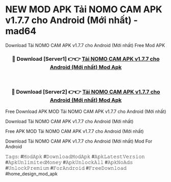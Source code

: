 # NEW MOD APK Tải NOMO CAM APK v1.7.7 cho Android (Mới nhất) - mad64
Download Tải NOMO CAM APK v1.7.7 cho Android (Mới nhất) Free Mod APK

<div align="center">
<h3>🔴 Download [Server1] 👉👉 <a href="https://apk-comot.site?title=Tải_NOMO_CAM_APK_v1.7.7_cho_Android_(Mới_nhất)">Tải NOMO CAM APK v1.7.7 cho Android (Mới nhất) Mod Apk</a></h3><br>

<h3>🔴 Download [Server2] 👉👉 <a href="https://apk-comot.site?title=Tải_NOMO_CAM_APK_v1.7.7_cho_Android_(Mới_nhất)">Tải NOMO CAM APK v1.7.7 cho Android (Mới nhất) Mod Apk</a></h3>
</div>


Free Download APK MOD Tải NOMO CAM APK v1.7.7 cho Android (Mới nhất)

Download Tải NOMO CAM APK v1.7.7 cho Android (Mới nhất) 

Free APK MOD Tải NOMO CAM APK v1.7.7 cho Android (Mới nhất) 

Download Tải NOMO CAM APK v1.7.7 cho Android (Mới nhất) Mod For Android

𝚃𝚊𝚐𝚜: #𝙼𝚘𝚍𝙰𝚙𝚔 #𝙳𝚘𝚠𝚗𝚕𝚘𝚊𝚍𝙼𝚘𝚍𝙰𝚙𝚔 #𝙰𝚙𝚔𝙻𝚊𝚝𝚎𝚜𝚝𝚅𝚎𝚛𝚜𝚒𝚘𝚗 #𝙰𝚙𝚔𝚄𝚗𝚕𝚒𝚖𝚒𝚝𝚎𝚍𝙼𝚘𝚗𝚎𝚢 #𝙰𝚙𝚔𝚄𝚗𝚕𝚘𝚌𝚔𝙰𝚕𝚕 #𝙰𝚙𝚔𝙽𝚘𝙰𝚍𝚜 #𝚄𝚗𝚕𝚘𝚌𝚔𝙿𝚛𝚎𝚖𝚒𝚞𝚖 #𝙵𝚘𝚛𝙰𝚗𝚍𝚛𝚘𝚒𝚍 #𝙵𝚛𝚎𝚎𝙳𝚘𝚠𝚗𝚕𝚘𝚊𝚍 #home_design_mod_apk